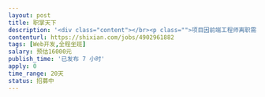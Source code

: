 ```yaml
---                
layout: post       
title: 职掌天下           
description: '<div class="content"></br><p class="">项目因前端工程师离职需要掌握 React 开发技术的工程师接手继续开发，工期较紧需要座班，可接项目制或日薪制，能力强靠谱费用可谈。</br><br/>项目通过 react 技术开发，通过 Hbuilder wap2app 技术打包成 app。项目中有学生、导师、企业三种角色，包含简历、秀场（学生上传短视频展示自己）、职位与投递简历、答赏（学生付费向导师问问题）、题库和师生契约（导师建立考题，学生作答，导师与学生建立教学契约，教学不在 app 中进行）、企业主页、导师主页、IM 聊天等功能。</p></br><p class="">需要 React 中高级工程师，有过软件外包经验</p></br></div>'     
contenturl: https://shixian.com/jobs/4902961882      
tags: [Web开发,全程坐班]            
salary: 预估16000元          
publish_time: '已发布 7 小时'         
apply: 0                   
time_range: 20天              
status: 招募中                  
---                 
```

